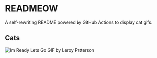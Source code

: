 # READMEOW

A self-rewriting README powered by GitHub Actions to display cat gifs.

## Cats

![Im Ready Lets Go GIF by Leroy Patterson](https://media0.giphy.com/media/CjmvTCZf2U3p09Cn0h/200.gif?cid=9acd02da1287dlno5xnrpj00f7o8k1pno3ce1agjll92zt1y&ep=v1_gifs_search&rid=200.gif&ct=g)
